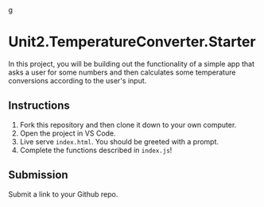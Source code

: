 g
# Unit2.TemperatureConverter.Starter

In this project, you will be building out the functionality of a simple app that asks a user for some numbers and then calculates some temperature conversions according to the user's input.

## Instructions

1. Fork this repository and then clone it down to your own computer.
2. Open the project in VS Code.
3. Live serve `index.html`. You should be greeted with a prompt.
4. Complete the functions described in `index.js`!

## Submission

Submit a link to your Github repo.
